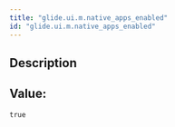 ```yaml
---
title: "glide.ui.m.native_apps_enabled"
id: "glide.ui.m.native_apps_enabled"
---
```

## Description



## Value: 
```
true
```